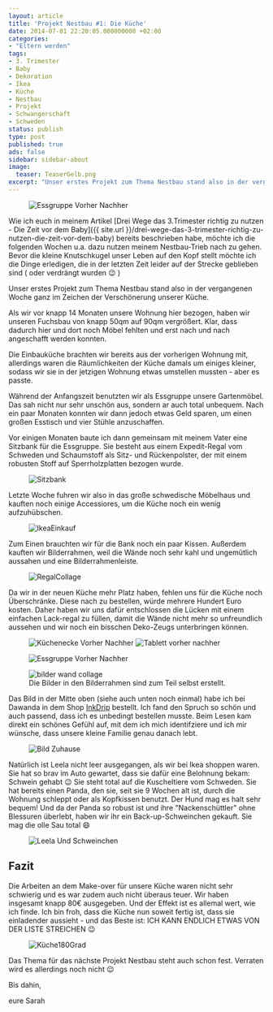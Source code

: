 ```yaml
---
layout: article
title: 'Projekt Nestbau #1: Die Küche'
date: 2014-07-01 22:20:05.000000000 +02:00
categories:
- "Eltern werden"
tags:
- 3. Trimester
- Baby
- Dekoration
- Ikea
- Küche
- Nestbau
- Projekt
- Schwangerschaft
- Schweden
status: publish
type: post
published: true
ads: false
sidebar: sidebar-about
image:
  teaser: TeaserGelb.png
excerpt: "Unser erstes Projekt zum Thema Nestbau stand also in der vergangenen Woche ganz im Zeichen der Verschönerung unserer Küche."
---
```

<figure>
	<img src="{{ site.url }}/images/essgruppevorhernachher.jpg" alt="Essgruppe Vorher Nachher" />
</figure>

Wie ich euch in meinem Artikel [Drei Wege das 3.Trimester richtig zu nutzen - Die Zeit vor dem Baby]({{ site.url }}/drei-wege-das-3-trimester-richtig-zu-nutzen-die-zeit-vor-dem-baby) bereits beschrieben habe, möchte ich die folgenden Wochen u.a. dazu nutzen meinem Nestbau-Trieb nach zu gehen. Bevor die kleine Knutschkugel unser Leben auf den Kopf stellt möchte ich die Dinge erledigen, die in der letzten Zeit leider auf der Strecke geblieben sind ( oder verdrängt wurden :wink: )

Unser erstes Projekt zum Thema Nestbau stand also in der vergangenen Woche ganz im Zeichen der Verschönerung unserer Küche.

Als wir vor knapp 14 Monaten unsere Wohnung hier bezogen, haben wir unseren Fuchsbau von knapp 50qm auf 90qm vergrößert. Klar, dass dadurch hier und dort noch Möbel fehlten und erst nach und nach angeschafft werden konnten.

Die Einbauküche brachten wir bereits aus der vorherigen Wohnung mit, allerdings waren die Räumlichkeiten der Küche damals um einiges kleiner, sodass wir sie in der jetzigen Wohnung etwas umstellen mussten - aber es passte.

Während der Anfangszeit benutzten wir als Essgruppe unsere Gartenmöbel. Das sah nicht nur sehr unschön aus, sondern ar auch total unbequem. Nach ein paar Monaten konnten wir dann jedoch etwas Geld sparen, um einen großen Esstisch und vier Stühle anzuschaffen.

Vor einigen Monaten baute ich dann gemeinsam mit meinem Vater eine Sitzbank für die Essgruppe. Sie besteht aus einem Expedit-Regal vom Schweden und Schaumstoff als Sitz- und Rückenpolster, der mit einem robusten Stoff auf Sperrholzplatten bezogen wurde.

<figure>
	<img src="{{ site.url }}/images/sitzbankw.jpg" alt="Sitzbank" />
</figure>

Letzte Woche fuhren wir also in das große schwedische Möbelhaus und kauften noch einige Accessiores, um die Küche noch ein wenig aufzuhübschen.

<figure>
	<img src="{{ site.url }}/images/ikeaeinkauf.jpg" alt="IkeaEinkauf" />
</figure>

Zum Einen brauchten wir für die Bank noch ein paar Kissen. Außerdem kauften wir Bilderrahmen, weil die Wände noch sehr kahl und ungemütlich aussahen und eine Bilderrahmenleiste.

<figure>
	<img src="{{ site.url }}/images/regalcollage.jpg" alt="RegalCollage" />
</figure>

Da wir in der neuen Küche mehr Platz haben, fehlen uns für die Küche noch Überschränke. Diese nach zu bestellen, würde mehrere Hundert Euro kosten. Daher haben wir uns dafür entschlossen die Lücken mit einem einfachen Lack-regal zu füllen, damit die Wände nicht mehr so unfreundlich aussehen und wir noch ein bisschen Deko-Zeugs unterbringen können.

<figure class="half">
	<img src="{{ site.url }}/images/kc3bccheneckevorhernachher.jpg" alt="Küchenecke Vorher Nachher" />
	<img src="{{ site.url }}/images/tablettvorhernachher.jpg" alt="Tablett vorher nachher" />
</figure>

<figure>
	<img src="{{ site.url }}/images/essgruppevorhernachher.jpg" alt="Essgruppe Vorher Nachher" />
</figure>

<figure>
	<img src="{{ site.url }}/images/bilderwandcollage.jpg" alt="bilder wand collage" />
	<figcaption>Die Bilder in den Bilderrahmen sind zum Teil selbst erstellt.</figcaption>
</figure>

Das Bild in der Mitte oben (siehe auch unten noch einmal) habe ich bei Dawanda in dem Shop <a href="http://de.dawanda.com/product/60352799-In-unserem-zuhause-Hausordnung-A3-o-A4" rel="nofollow">InkDrip</a> bestellt. Ich fand den Spruch so schön und auch passend, dass ich es unbedingt bestellen musste. Beim Lesen kam direkt ein schönes Gefühl auf, mit dem ich mich identifziere und ich mir wünsche, dass unsere kleine Familie genau danach lebt.

<figure>
	<img src="{{ site.url }}/images/bildzuhause.jpg" alt="Bild Zuhause" />
</figure>

Natürlich ist Leela nicht leer ausgegangen, als wir bei Ikea shoppen waren. Sie hat so brav im Auto gewartet, dass sie dafür eine Belohnung bekam: Schwein gehabt :wink:
Sie steht total auf die Kuscheltiere vom Schweden. Sie hat bereits einen Panda, den sie, seit sie 9 Wochen alt ist, durch die Wohnung schleppt oder als Kopfkissen benutzt. Der Hund mag es halt sehr bequem! Und da der Panda so robust ist und ihre "Nackenschüttler" ohne Blessuren überlebt, haben wir ihr ein Back-up-Schweinchen gekauft. Sie mag die olle Sau total :smile:

<figure>
	<img src="{{ site.url }}/images/leelaundschweinchen.png" alt="Leela Und Schweinchen" />
</figure>

## Fazit
Die Arbeiten an dem Make-over für unsere Küche waren nicht sehr schwierig und es war zudem auch nicht überaus teuer. Wir haben insgesamt knapp 80€ ausgegeben. Und der Effekt ist es allemal wert, wie ich finde.
Ich bin froh, dass die Küche nun soweit fertig ist, dass sie einladender aussieht - und das Beste ist: ICH KANN ENDLICH ETWAS VON DER LISTE STREICHEN :wink:

<figure>
	<img src="{{ site.url }}/images/kc3bcche180grad.jpg" alt="Küche180Grad" />
</figure>

Das Thema für das nächste Projekt Nestbau steht auch schon fest. Verraten wird es allerdings noch nicht :wink:

Bis dahin,

eure Sarah

